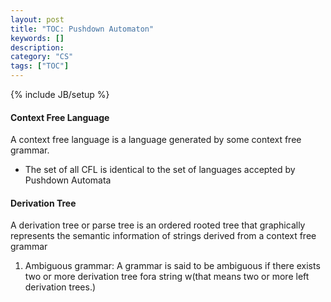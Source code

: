 ```yaml
---
layout: post
title: "TOC: Pushdown Automaton"
keywords: []
description: 
category: "CS" 
tags: ["TOC"]
---
```

{% include JB/setup %}

#### Context Free Language
A context free language is a language generated by some context free grammar.
-  The set of all CFL is identical to the set of languages accepted by Pushdown Automata


#### Derivation Tree
A derivation tree or parse tree is an ordered rooted tree that graphically represents the semantic
information of strings derived from a context free grammar
1. Ambiguous grammar: A grammar is said to be ambiguous if there exists two or more derivation tree
   fora string w(that means two or more left derivation trees.)
